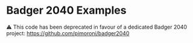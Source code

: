 # Badger 2040 Examples <!-- omit in toc -->

:warning: This code has been deprecated in favour of a dedicated Badger 2040 project: https://github.com/pimoroni/badger2040
